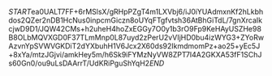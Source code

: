 $START$ea0UALT7FF+6rMSlsX/gRHpPZgT4m1LXVbj6/iJ0iYUAdmxnKf2hLkbhdos2QZer2nDB1HcNus0inpcmGiczn8oUYqFTgfvtsh36AtBhGiTdL/7gnXrcaIkcjwD9D1/JQW42CMs+h2uheH4hoZxEGGy7O0y1b3rO9Fp9KeHAyUSZHe98B8OLbMQVXGD0F37TLmMnp0L87uyd2zPerU2vVIjHD0bu4izWYG3+ZYoRwAzvnYpSVWVGKDiT2dYXbuhH1V6Jcx2X60ds92IkmdmomPz+ao25+yEc5J+8xYa/mtzJGjvi/amkHey5m/h6Sk9iFYMzNyVW8ZPT7I4A2GKXA53fF1SChJs60Gn0/ou9uLsDAArrT/UdKRiPguShYqH2$END$